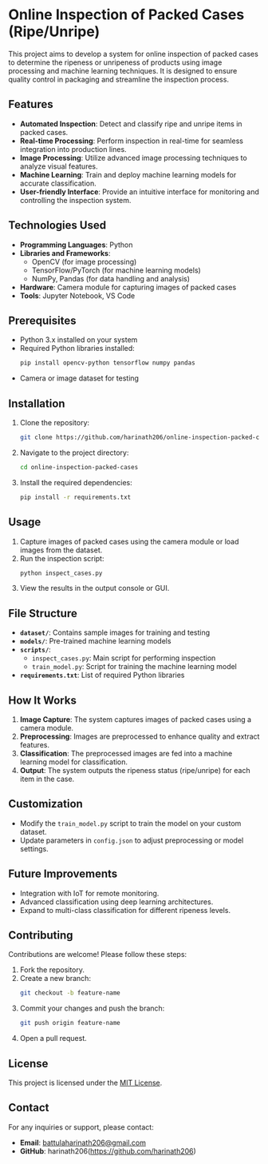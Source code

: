 # Online Inspection of Packed Cases (Ripe/Unripe)

This project aims to develop a system for online inspection of packed cases to determine the ripeness or unripeness of products using image processing and machine learning techniques. It is designed to ensure quality control in packaging and streamline the inspection process.

## Features

- **Automated Inspection**: Detect and classify ripe and unripe items in packed cases.
- **Real-time Processing**: Perform inspection in real-time for seamless integration into production lines.
- **Image Processing**: Utilize advanced image processing techniques to analyze visual features.
- **Machine Learning**: Train and deploy machine learning models for accurate classification.
- **User-friendly Interface**: Provide an intuitive interface for monitoring and controlling the inspection system.

## Technologies Used

- **Programming Languages**: Python
- **Libraries and Frameworks**:
  - OpenCV (for image processing)
  - TensorFlow/PyTorch (for machine learning models)
  - NumPy, Pandas (for data handling and analysis)
- **Hardware**: Camera module for capturing images of packed cases
- **Tools**: Jupyter Notebook, VS Code

## Prerequisites

- Python 3.x installed on your system
- Required Python libraries installed:
  ```bash
  pip install opencv-python tensorflow numpy pandas
  ```
- Camera or image dataset for testing

## Installation

1. Clone the repository:
   ```bash
   git clone https://github.com/harinath206/online-inspection-packed-cases.git
   ```
2. Navigate to the project directory:
   ```bash
   cd online-inspection-packed-cases
   ```
3. Install the required dependencies:
   ```bash
   pip install -r requirements.txt
   ```

## Usage

1. Capture images of packed cases using the camera module or load images from the dataset.
2. Run the inspection script:
   ```bash
   python inspect_cases.py
   ```
3. View the results in the output console or GUI.

## File Structure

- **`dataset/`**: Contains sample images for training and testing
- **`models/`**: Pre-trained machine learning models
- **`scripts/`**:
  - `inspect_cases.py`: Main script for performing inspection
  - `train_model.py`: Script for training the machine learning model
- **`requirements.txt`**: List of required Python libraries

## How It Works

1. **Image Capture**: The system captures images of packed cases using a camera module.
2. **Preprocessing**: Images are preprocessed to enhance quality and extract features.
3. **Classification**: The preprocessed images are fed into a machine learning model for classification.
4. **Output**: The system outputs the ripeness status (ripe/unripe) for each item in the case.

## Customization

- Modify the `train_model.py` script to train the model on your custom dataset.
- Update parameters in `config.json` to adjust preprocessing or model settings.

## Future Improvements

- Integration with IoT for remote monitoring.
- Advanced classification using deep learning architectures.
- Expand to multi-class classification for different ripeness levels.

## Contributing

Contributions are welcome! Please follow these steps:
1. Fork the repository.
2. Create a new branch:
   ```bash
   git checkout -b feature-name
   ```
3. Commit your changes and push the branch:
   ```bash
   git push origin feature-name
   ```
4. Open a pull request.

## License

This project is licensed under the [MIT License](LICENSE).

## Contact

For any inquiries or support, please contact:

- **Email**: battulaharinath206@gmail.com
- **GitHub**: harinath206(https://github.com/harinath206)

